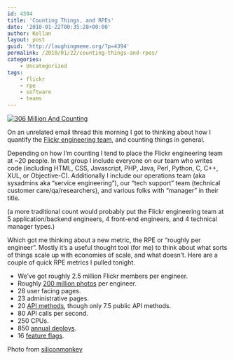 ```yaml
---
id: 4394
title: 'Counting Things, and RPEs'
date: '2010-01-22T00:35:28+00:00'
author: Kellan
layout: post
guid: 'http://laughingmeme.org/?p=4394'
permalink: /2010/01/22/counting-things-and-rpes/
categories:
    - Uncategorized
tags:
    - flickr
    - rpe
    - software
    - teams
---
```


[![306 Million And Counting](http://farm4.static.flickr.com/3606/3371542499_420680b533.jpg)](http://www.flickr.com/photos/siliconmonkey/3371542499/ "306 Million And Counting by siliconmonkey, on Flickr")

On an unrelated email thread this morning I got to thinking about how I quantify the [Flickr engineering team](http://flickr.com/about/), and counting things in general.

Depending on how I’m counting I tend to place the Flickr engineering team at ~20 people. In that group I include everyone on our team who writes code (including HTML, CSS, Javascript, PHP, Java, Perl, Python, C, C++, XUL, or Objective-C). Additionally I include our operations team (aka sysadmins aka “service engineering”), our “tech support” team (technical customer care/qa/researchers), and various folks with “manager” in their title.

(a more traditional count would probably put the Flickr engineering team at 5 application/backend engineers, 4 front-end engineers, and 4 technical manager types.)

Which got me thinking about a new metric, the RPE or “roughly per engineer”. Mostly it’s a useful thought tool (for me) to think about what sorts of things scale up with economies of scale, and what doesn’t. Here are a couple of quick RPE metrics I pulled tonight.

- We’ve got roughly 2.5 million Flickr members per engineer.
- Roughly [200 million photos](http://www.flickr.com/photos/) per engineer.
- 28 user facing pages.
- 23 administrative pages.
- 20 [API methods](http://flickr.com/services/api), though only 7.5 public API methods.
- 80 API calls per second.
- 250 CPUs.
- 850 [annual deploys](http://code.flickr.com/#foot-search).
- 16 [feature flags](http://code.flickr.com/blog/2009/12/02/flipping-out/).

Photo from [siliconmonkey](http://www.flickr.com/photos/siliconmonkey/)